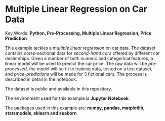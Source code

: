 # Multiple Linear Regression on Car Data
Key Words: <b>Python, Pre-Processing, Multiple Linear Regression, Price Prediction</b>

This example tackles a <em>multiple linear regression</em> on car data. The dataset contains corss-sectional data for <em>second-hand cars</em> offered by different car dealerships. Given a number of both numeric and categorical features, a linear model will be used to predict the car price. The raw data will be <em>pre-processed</em>, the model will be fit to training data, tested on a test dataset, and <em>price-predictions</em> will be made for 3 fictional cars. The process is described in detail in the notebook.

The dataset is public and available in this repository.

The environment used for this example is <b>Jupyter Notebook</b>.

The packages used in this example are: <b>numpy, pandas, matplotlib, statsmodels, sklearn and seaborn</b>

